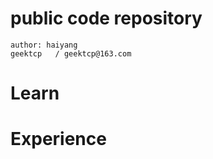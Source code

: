 # public code repository

```
author: haiyang
geektcp   / geektcp@163.com
```

# Learn


# Experience
